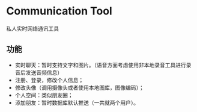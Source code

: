 # Communication Tool
私人实时网络通讯工具

## 功能
* 实时聊天：暂时支持文字和图片。（语音方面考虑使用非本地录音工具进行录音后发送音频信息）
* 注册、登录，修改个人信息；
* 修改头像（调用摄像头或者使用本地图库，图像编码）；
* 个人空间：类似朋友圈；
* 添加朋友：暂时数据库默认推送（一共就两个用户）。


